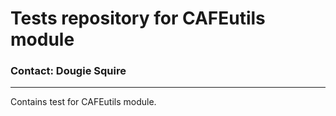 # **Tests repository for CAFEutils module** #
### Contact: Dougie Squire ###

--------------------------
Contains test for CAFEutils module.
